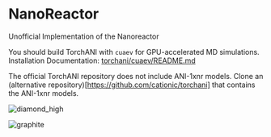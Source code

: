 # NanoReactor

Unofficial Implementation of the Nanoreactor

You should build TorchANI with `cuaev` for GPU-accelerated MD simulations.
Installation Documentation: [torchani/cuaev/README.md](https://github.com/cationic/torchani/tree/master/torchani/cuaev)

The official TorchANI repository does not include ANI-1xnr models.
Clone an (alternative repository)[https://github.com/cationic/torchani] that contains the ANI-1xnr models.

![diamond_high](https://github.com/user-attachments/assets/b8ea3886-a612-4c6f-8098-1a0765204e1e)

![graphite](https://github.com/user-attachments/assets/7c6236d7-cf96-4d99-ae6d-9c409027e416)
